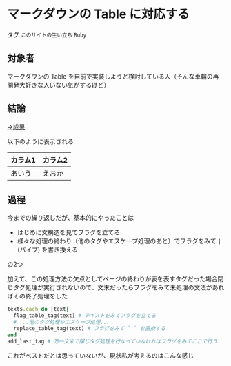 # マークダウンの Table に対応する

タグ `このサイトの生い立ち` `Ruby`

## 対象者

マークダウンの Table を自前で実装しようと検討している人（そんな車輪の再開発大好きな人いない気がするけど）

## 結論

[→成果](https://github.com/shimomuh/shimomuh.github.io/commit/1c1fedc9afffdffed79f303545053cc809af7e57)

以下のように表示される

|カラム1|カラム2|
|---|---|
|あいう|えおか|

## 過程

今までの繰り返しだが、基本的にやったことは

* はじめに文構造を見てフラグを立てる
* 様々な処理の終わり（他のタグやエスケープ処理のあと）でフラグをみて `|` (パイプ) を書き換える

の2つ

加えて、この処理方法の欠点としてページの終わりが表を表すタグだった場合閉じタグ処理が実行されないので、文末だったらフラグをみて未処理の文法があればその終了処理をした

```ruby
texts.each do |text|
  flag_table_tag(text) # テキストをみてフラグを立てる
  # ...他のタグ処理やエスケープ処理...
  replace_table_tag(text) # フラグをみて `|` を置換する
end
add_last_tag # 万一文末で閉じタグ処理を行なっていなければフラグをみてここで行う
```

これがベストだとは思っていないが、現状私が考えるのはこんな感じ
